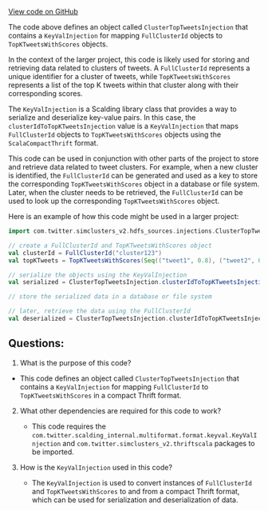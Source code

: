 [View code on GitHub](https://github.com/misbahsy/the-algorithm/src/scala/com/twitter/simclusters_v2/hdfs_sources/injections/ClusterTopTweetsInjection.scala)

The code above defines an object called `ClusterTopTweetsInjection` that contains a `KeyValInjection` for mapping `FullClusterId` objects to `TopKTweetsWithScores` objects. 

In the context of the larger project, this code is likely used for storing and retrieving data related to clusters of tweets. A `FullClusterId` represents a unique identifier for a cluster of tweets, while `TopKTweetsWithScores` represents a list of the top K tweets within that cluster along with their corresponding scores. 

The `KeyValInjection` is a Scalding library class that provides a way to serialize and deserialize key-value pairs. In this case, the `clusterIdToTopKTweetsInjection` value is a `KeyValInjection` that maps `FullClusterId` objects to `TopKTweetsWithScores` objects using the `ScalaCompactThrift` format. 

This code can be used in conjunction with other parts of the project to store and retrieve data related to tweet clusters. For example, when a new cluster is identified, the `FullClusterId` can be generated and used as a key to store the corresponding `TopKTweetsWithScores` object in a database or file system. Later, when the cluster needs to be retrieved, the `FullClusterId` can be used to look up the corresponding `TopKTweetsWithScores` object. 

Here is an example of how this code might be used in a larger project:

```scala
import com.twitter.simclusters_v2.hdfs_sources.injections.ClusterTopTweetsInjection

// create a FullClusterId and TopKTweetsWithScores object
val clusterId = FullClusterId("cluster123")
val topKTweets = TopKTweetsWithScores(Seq(("tweet1", 0.8), ("tweet2", 0.7)))

// serialize the objects using the KeyValInjection
val serialized = ClusterTopTweetsInjection.clusterIdToTopKTweetsInjection(clusterId, topKTweets)

// store the serialized data in a database or file system

// later, retrieve the data using the FullClusterId
val deserialized = ClusterTopTweetsInjection.clusterIdToTopKTweetsInjection.invert(serialized)
```
## Questions: 
 1. What is the purpose of this code?
   - This code defines an object called `ClusterTopTweetsInjection` that contains a `KeyValInjection` for mapping `FullClusterId` to `TopKTweetsWithScores` in a compact Thrift format.

2. What other dependencies are required for this code to work?
   - This code requires the `com.twitter.scalding_internal.multiformat.format.keyval.KeyValInjection` and `com.twitter.simclusters_v2.thriftscala` packages to be imported.

3. How is the `KeyValInjection` used in this code?
   - The `KeyValInjection` is used to convert instances of `FullClusterId` and `TopKTweetsWithScores` to and from a compact Thrift format, which can be used for serialization and deserialization of data.